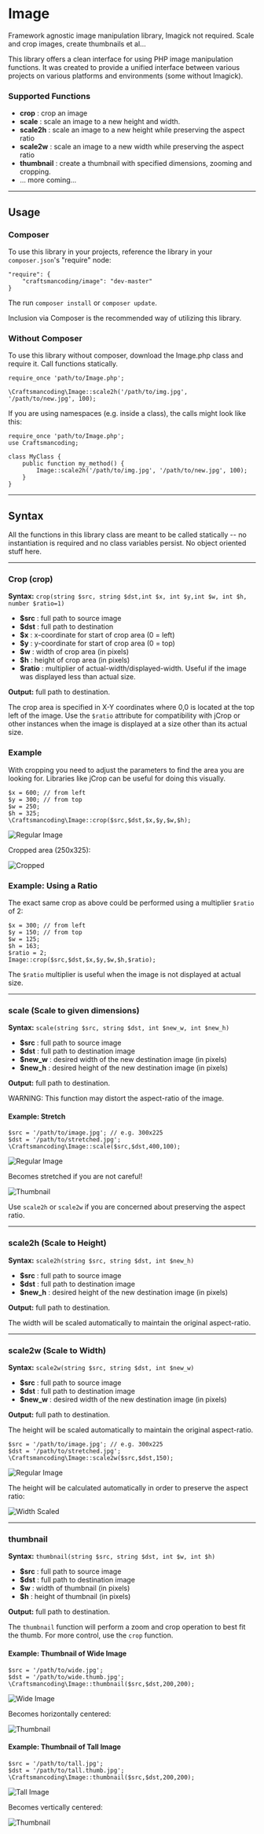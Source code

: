 Image
=====

Framework agnostic image manipulation library, Imagick not required. Scale and crop images, create thumbnails et al...

This library offers a clean interface for using PHP image manipulation functions.  It was created to provide a 
unified interface between various projects on various platforms and environments (some without Imagick).

### Supported Functions

* **crop** : crop an image
* **scale** : scale an image to a new height and width.
* **scale2h** : scale an image to a new height while preserving the aspect ratio
* **scale2w** : scale an image to a new width while preserving the aspect ratio
* **thumbnail** : create a thumbnail with specified dimensions, zooming and cropping.
* ... more coming...

----------------------

## Usage

### Composer 

To use this library in your projects, reference the library in your `composer.json`'s "require" node:

    "require": {
        "craftsmancoding/image": "dev-master"
    }

The run `composer install` or `composer update`.

Inclusion via Composer is the recommended way of utilizing this library.


### Without Composer

To use this library without composer, download the Image.php class and require it.
Call functions statically. 


    require_once 'path/to/Image.php';
    
    \Craftsmancoding\Image::scale2h('/path/to/img.jpg', '/path/to/new.jpg', 100);


If you are using namespaces (e.g. inside a class), the calls might look like this:

    
    require_once 'path/to/Image.php';
    use Craftsmancoding;
    
    class MyClass {
        public function my_method() {
            Image::scale2h('/path/to/img.jpg', '/path/to/new.jpg', 100);
        }
    }
    

    
--------------------

## Syntax

All the functions in this library class are meant to be called statically -- no instantiation is required and no class variables
persist.  No object oriented stuff here.

--------------

### Crop (crop)

**Syntax:** `crop(string $src, string $dst,int $x, int $y,int $w, int $h, number $ratio=1)`

* **$src** : full path to source image
* **$dst** : full path to destination
* **$x** : x-coordinate for start of crop area (0 = left)
* **$y** : y-coordinate for start of crop area (0 = top)
* **$w** : width of crop area (in pixels)
* **$h** : height of crop area (in pixels)
* **$ratio** : multiplier of actual-width/displayed-width. Useful if the image was displayed less than actual size.

**Output:** full path to destination.

The crop area is specified in X-Y coordinates where 0,0 is located at the top left of the image. Use the `$ratio` attribute for 
compatibility with jCrop or other instances when the image is displayed at a size other than its actual size.

### Example

With cropping you need to adjust the parameters to find the area you are looking for.  Libraries like jCrop can be useful for doing
this visually.

    $x = 600; // from left
    $y = 300; // from top
    $w = 250; 
    $h = 325;
    \Craftsmancoding\Image::crop($src,$dst,$x,$y,$w,$h);

![Regular Image](https://raw.githubusercontent.com/craftsmancoding/image/master/tests/assets/A.jpg?raw=true "Regular Image")

Cropped area (250x325):

![Cropped](https://raw.githubusercontent.com/craftsmancoding/image/master/tests/assets/A.cropped.jpg?raw=true "Cropped Area")

### Example: Using a Ratio

The exact same crop as above could be performed using a multiplier `$ratio` of 2:

    $x = 300; // from left
    $y = 150; // from top
    $w = 125;
    $h = 163;
    $ratio = 2;
    Image::crop($src,$dst,$x,$y,$w,$h,$ratio);

The `$ratio` multiplier is useful when the image is not displayed at actual size.



-----------------

### scale (Scale to given dimensions)

**Syntax:** `scale(string $src, string $dst, int $new_w, int $new_h)`

* **$src** : full path to source image
* **$dst** : full path to destination image
* **$new_w** : desired width of the new destination image (in pixels)
* **$new_h** : desired height of the new destination image (in pixels)

**Output:** full path to destination.

WARNING: This function may distort the aspect-ratio of the image.

#### Example: Stretch

    $src = '/path/to/image.jpg'; // e.g. 300x225
    $dst = '/path/to/stretched.jpg';
    \Craftsmancoding\Image::scale($src,$dst,400,100);

![Regular Image](https://raw.githubusercontent.com/craftsmancoding/image/master/tests/assets/E.jpg?raw=true "Regular Image")

Becomes stretched if you are not careful! 

![Thumbnail](https://raw.githubusercontent.com/craftsmancoding/image/master/tests/assets/E.distorted.jpg?raw=true "Distorted Aspect Ratio")

Use `scale2h` or `scale2w` if you are concerned about preserving the aspect ratio.


--------------

### scale2h (Scale to Height)

**Syntax:** `scale2h(string $src, string $dst, int $new_h)`

* **$src** : full path to source image
* **$dst** : full path to destination image
* **$new_h** : desired height of the new destination image (in pixels)

**Output:** full path to destination.

The width will be scaled automatically to maintain the original aspect-ratio.

--------------

### scale2w (Scale to Width)

**Syntax:** `scale2w(string $src, string $dst, int $new_w)`

* **$src** : full path to source image
* **$dst** : full path to destination image
* **$new_w** : desired width of the new destination image (in pixels)

**Output:** full path to destination.

The height will be scaled automatically to maintain the original aspect-ratio.

    $src = '/path/to/image.jpg'; // e.g. 300x225
    $dst = '/path/to/stretched.jpg';
    \Craftsmancoding\Image::scale2w($src,$dst,150);

![Regular Image](https://raw.githubusercontent.com/craftsmancoding/image/master/tests/assets/E.jpg?raw=true "Regular Image")

The height will be calculated automatically in order to preserve the aspect ratio:

![Width Scaled](https://raw.githubusercontent.com/craftsmancoding/image/master/tests/assets/E.150x112.jpg?raw=true "Correct Aspect Ratio")





--------------

### thumbnail

**Syntax:** `thumbnail(string $src, string $dst, int $w, int $h)`

* **$src** : full path to source image
* **$dst** : full path to destination image
* **$w** : width of thumbnail (in pixels)
* **$h** : height of thumbnail (in pixels)

**Output:** full path to destination.

The `thumbnail` function will perform a zoom and crop operation to best fit the thumb.  For more control, use the `crop` function.


#### Example: Thumbnail of Wide Image

    $src = '/path/to/wide.jpg';
    $dst = '/path/to/wide.thumb.jpg';
    \Craftsmancoding\Image::thumbnail($src,$dst,200,200);

![Wide Image](https://raw.githubusercontent.com/craftsmancoding/image/master/tests/assets/D.jpg?raw=true "Wide Image")

Becomes horizontally centered:

![Thumbnail](https://raw.githubusercontent.com/craftsmancoding/image/master/tests/assets/D.expected_thumb.jpg?raw=true "Thumbnail")


#### Example: Thumbnail of Tall Image

    $src = '/path/to/tall.jpg';
    $dst = '/path/to/tall.thumb.jpg';
    \Craftsmancoding\Image::thumbnail($src,$dst,200,200);

![Tall Image](https://raw.githubusercontent.com/craftsmancoding/image/master/tests/assets/C.jpg?raw=true "Wide Image")

Becomes vertically centered:

![Thumbnail](https://raw.githubusercontent.com/craftsmancoding/image/master/tests/assets/C.expected_thumb.jpg?raw=true "Thumbnail")

